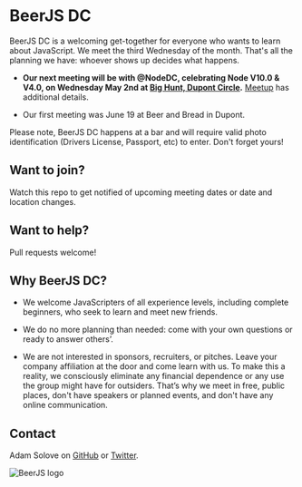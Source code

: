 BeerJS DC
=========

BeerJS DC is a welcoming get-together for everyone who wants to learn about JavaScript. 
We meet the third Wednesday of the month. 
That's all the planning we have: whoever shows up decides what happens.

* **Our next meeting will be with @NodeDC, celebrating Node V10.0 & V4.0, on Wednesday May 2nd at [Big Hunt, Dupont Circle](http://thebighunt.net/).**
  [Meetup](https://www.meetup.com/node-dc/events/250320197/) has additional details.

* Our first meeting was June 19 at Beer and Bread in Dupont.

Please note, BeerJS DC happens at a bar and will require valid photo identification (Drivers License, Passport, etc) to enter.  Don't forget yours!

Want to join?
-------------

Watch this repo to get notified of upcoming meeting dates or date and location changes.

Want to help?
-------------

Pull requests welcome!

Why BeerJS DC?
--------------

- We welcome JavaScripters of all experience levels, including complete beginners, who seek to learn and meet new friends. 

- We do no more planning than needed: come with your own questions or ready to answer others’. 

- We are not interested in sponsors, recruiters, or pitches. Leave your company affiliation at the door and come learn with us. To make this a reality, we consciously eliminate any financial dependence or any use the group might have for outsiders. That’s why we meet in free, public places, don't have speakers or planned events, and don't have any online communication. 

Contact
-------

Adam Solove on [GitHub](https://github.com/asolove) or [Twitter](https://twitter.com/asolove).



![BeerJS logo](https://secure.gravatar.com/avatar/43c360c53b793cfb13f77efcee3bd5cb?s=420&d=https://a248.e.akamai.net/assets.github.com%2Fimages%2Fgravatars%2Fgravatar-org-420.png)
